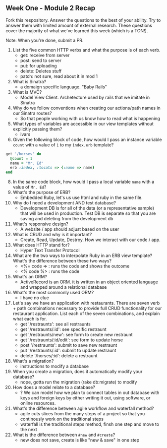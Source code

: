 ## Week One - Module 2 Recap

Fork this respository. Answer the questions to the best of your ability. Try to answer them with limited amount of external research. These questions cover the majority of what we've learned this week (which is a TON!). 

Note: When you're done, submit a PR. 

1. List the five common HTTP verbs and what the purpose is of each verb.
    * get: receive from server
    * post: send to server
    * put: for uploading
    * delete: Deletes stuff
    * patch: not sure, read about it in mod 1
2. What is Sinatra?
    * a domaign specific language. "Baby Rails"
4. What is MVC?
    * Model View Client. Archetecture used by rails that we imitate in Sinatra
5. Why do we follow conventions when creating our actions/path names in our Sinatra routes?
    * So that people working with us know how to read what is happening
6. What types of variables are accessible in our view templates without explicitly passing them?
    * ivars
7. Given the following block of code, how would I pass an instance variable `count` with a value of `1` to my `index.erb` template?
  
  ```ruby
  get '/horses' do
    @count = 1
    name = "Mr. Ed"
    erb :index, :locals => {:name => name}
  end
  ```

8. In the same code block, how would I pass a local variable `name` with a value of `Mr. Ed`?
9. What's the purpose of ERB?
    * Embedded Ruby, let's us use html and ruby in the same file.
10. Why do I need a development AND test database?
    * Development DB is for all of the data (or a representative sample) that will be used in production.  Test DB is separate so that you are saving and deleting from the development db
11. What's responsive design?
    * A website / app should adjust based on the user
12. What is CRUD and why is it important?
    * Create, Read, Update, Destroy.  How we interact with our code / app.
13. What does HTTP stand for? 
    * Hyper Text Transfer Protocol
14. What are the two ways to interpolate Ruby in an ERB view template? What's the difference between these two ways?
    * <%= code => : runs the code and shows the outcome
    * <% code %> : runs the code
15. What's an ORM?
    * ActiveRecord is an ORM.  it is written in an object oriented language and wrapped around a relational database
16. What's the most commonly used ORM?
    * I have no clue
17. Let's say we have an application with restaurants. There are seven verb + path combinations necessary to provide full CRUD functionality for our restaurant application. List each of the seven combinations, and explain what each is for.
    * get '/restraunts': see all restraunts
    * get '/restraunts/:id': see specific restraunt
    * get '/restraunts/new': see form to create new restraunt
    * get '/restraunts/:id/edit': see form to update horse
    * post '/restraunts': submit to save new restraunt
    * put '/restraunts/:id': submit to update restraunt
    * delete '/horses/:id': delete a restraunt
18. What's a migration? 
    * instructions to modify a database
19. When you create a migration, does it automatically modify your database?
    * nope, gotta run the migration (rake db:migrate) to modify
20. How does a model relate to a database?
    * ? We can model how we plan to connect tables in out database with keys and foreign keys by either writing it out, using software, or online resources.  
21. What's the difference between agile workflow and waterfall method?
    * agile cuts slices from the many steps of a project so that you continously work on the traditional steps
    * waterfall is the traditional steps method, finsh one step and move to the next
22. What is the difference between `#new` and `#create`?
    * new does not save, create is like "new & save" in one step
